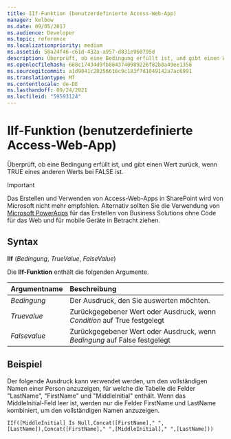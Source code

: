```yaml
---
title: IIf-Funktion (benutzerdefinierte Access-Web-App)
manager: kelbow
ms.date: 09/05/2017
ms.audience: Developer
ms.topic: reference
ms.localizationpriority: medium
ms.assetid: 58a24f46-c61d-432a-a957-d831e960795d
description: Überprüft, ob eine Bedingung erfüllt ist, und gibt einen Wert zurück, wenn TRUE eines anderen Werts bei FALSE ist.
ms.openlocfilehash: 688c17434d9fb8843740989226f82b8a49ee1358
ms.sourcegitcommit: a1d9041c20256616c9c183f7d1049142a7ac6991
ms.translationtype: MT
ms.contentlocale: de-DE
ms.lasthandoff: 09/24/2021
ms.locfileid: "59593124"
---
```

# <a name="iif-function-access-custom-web-app"></a>IIf-Funktion (benutzerdefinierte Access-Web-App)

Überprüft, ob eine Bedingung erfüllt ist, und gibt einen Wert zurück, wenn TRUE eines anderen Werts bei FALSE ist.
  
> [!IMPORTANT]
> Das Erstellen und Verwenden von Access-Web-Apps in SharePoint wird von Microsoft nicht mehr empfohlen. Alternativ sollten Sie die Verwendung von [Microsoft PowerApps](https://powerapps.microsoft.com/en-us/) für das Erstellen von Business Solutions ohne Code für das Web und für mobile Geräte in Betracht ziehen. 
  
## <a name="syntax"></a>Syntax

**IIf** (*Bedingung*, *TrueValue*, *FalseValue*) 
  
Die **IIf-Funktion** enthält die folgenden Argumente. 
  
|**Argumentname**|**Beschreibung**|
|:-----|:-----|
| *Bedingung*  <br/> |Der Ausdruck, den Sie auswerten möchten.  <br/> |
| *Truevalue*  <br/> |Zurückgegebener Wert oder Ausdruck, wenn  *Condition*  auf True festgelegt  <br/> |
| *Falsevalue*  <br/> |Zurückgegebener Wert oder Ausdruck, wenn  *Bedingung*  auf False festgelegt  <br/> |
   
## <a name="example"></a>Beispiel

Der folgende Ausdruck kann verwendet werden, um den vollständigen Namen einer Person anzuzeigen, für welche die Tabelle die Felder "LastName", "FirstName" und "MiddleInitial" enthält. Wenn das MiddleInitial-Feld leer ist, werden nur die Felder FirstName und LastName kombiniert, um den vollständigen Namen anzuzeigen.
  
`IIf([MiddleInitial] Is Null,Concat([FirstName]," ",[LastName]),Concat([FirstName]," ",[MiddleInitial]," ",[LastName]))`


